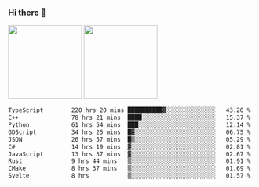 ### Hi there 👋

<img height="150em" src="https://github-readme-stats.vercel.app/api?username=EddieDover&count_private=true&include_all_commits=true&show_icons=true&theme=dracula&hide_border=false&rank_icon=percentile"/>
<img height="150em" src="https://github-readme-stats.vercel.app/api/top-langs/?username=EddieDover&theme=dracula&hide_border=false&&layout=compact&langs_count=20" />

<!--START_SECTION:waka-->

```txt
TypeScript        220 hrs 20 mins ██████████▓░░░░░░░░░░░░░░   43.20 %
C++               78 hrs 21 mins  ████░░░░░░░░░░░░░░░░░░░░░   15.37 %
Python            61 hrs 54 mins  ███░░░░░░░░░░░░░░░░░░░░░░   12.14 %
GDScript          34 hrs 25 mins  █▓░░░░░░░░░░░░░░░░░░░░░░░   06.75 %
JSON              26 hrs 57 mins  █▒░░░░░░░░░░░░░░░░░░░░░░░   05.29 %
C#                14 hrs 19 mins  ▓░░░░░░░░░░░░░░░░░░░░░░░░   02.81 %
JavaScript        13 hrs 37 mins  ▓░░░░░░░░░░░░░░░░░░░░░░░░   02.67 %
Rust              9 hrs 44 mins   ▒░░░░░░░░░░░░░░░░░░░░░░░░   01.91 %
CMake             8 hrs 37 mins   ▒░░░░░░░░░░░░░░░░░░░░░░░░   01.69 %
Svelte            8 hrs           ▒░░░░░░░░░░░░░░░░░░░░░░░░   01.57 %
```

<!--END_SECTION:waka-->

<!--
**EddieDover/EddieDover** is a ✨ _special_ ✨ repository because its `README.md` (this file) appears on your GitHub profile.

Here are some ideas to get you started:

- 🔭 I’m currently working on ...
- 🌱 I’m currently learning ...
- 👯 I’m looking to collaborate on ...
- 🤔 I’m looking for help with ...
- 💬 Ask me about ...
- 📫 How to reach me: ...
- 😄 Pronouns: ...
- ⚡ Fun fact: ...
-->
<a rel="me" href="https://techhub.social/@EddieDover"></a>
